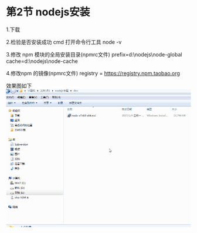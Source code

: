 # 第2节 nodejs安装

1.下载

2.检验是否安装成功
cmd  打开命令行工具
node -v

3.修改 npm 模块的全局安装目录(npmrc文件)
prefix=d:\nodejs\node-global
cache=d:\nodejs\node-cache

4.修改npm 的镜像(npmrc文件)
registry = https://registry.npm.taobao.org

效果图如下
![](../images/nodejs_validater.gif)


